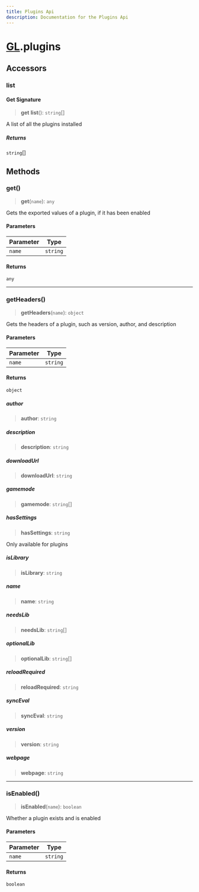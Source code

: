 ```yaml
---
title: Plugins Api
description: Documentation for the Plugins Api
---
```

# [GL](/api/api).plugins

## Accessors

### list

#### Get Signature

> **get** **list**(): `string`[]

A list of all the plugins installed

##### Returns

`string`[]

## Methods

### get()

> **get**(`name`): `any`

Gets the exported values of a plugin, if it has been enabled

#### Parameters

| Parameter | Type |
| ------ | ------ |
| `name` | `string` |

#### Returns

`any`

***

### getHeaders()

> **getHeaders**(`name`): `object`

Gets the headers of a plugin, such as version, author, and description

#### Parameters

| Parameter | Type |
| ------ | ------ |
| `name` | `string` |

#### Returns

`object`

##### author

> **author**: `string`

##### description

> **description**: `string`

##### downloadUrl

> **downloadUrl**: `string`

##### gamemode

> **gamemode**: `string`[]

##### hasSettings

> **hasSettings**: `string`

Only available for plugins

##### isLibrary

> **isLibrary**: `string`

##### name

> **name**: `string`

##### needsLib

> **needsLib**: `string`[]

##### optionalLib

> **optionalLib**: `string`[]

##### reloadRequired

> **reloadRequired**: `string`

##### syncEval

> **syncEval**: `string`

##### version

> **version**: `string`

##### webpage

> **webpage**: `string`

***

### isEnabled()

> **isEnabled**(`name`): `boolean`

Whether a plugin exists and is enabled

#### Parameters

| Parameter | Type |
| ------ | ------ |
| `name` | `string` |

#### Returns

`boolean`

